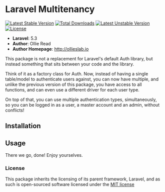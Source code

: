 # Laravel Multitenancy #

[![Latest Stable Version](https://poser.pugx.org/ollieslab/multitenancy/v/stable.png)](https://packagist.org/packages/ollieslab/multitenancy) [![Total Downloads](https://poser.pugx.org/ollieslab/multitenancy/downloads.png)](https://packagist.org/packages/ollieslab/multitenancy) [![Latest Unstable Version](https://poser.pugx.org/ollieslab/multitenancy/v/unstable.png)](https://packagist.org/packages/ollieslab/multitenancy) [![License](https://poser.pugx.org/ollieslab/multitenancy/license.png)](https://packagist.org/packages/ollieslab/multitenancy)


- **Laravel**: 5.3
- **Author**: Ollie Read 
- **Author Homepage**: http://ollieslab.io

This package is not a replacement for Laravel's default Auth library, but instead something
that sits between your code and the library.

Think of it as a factory class for Auth. Now, instead of having a single table/model to
authenticate users against, you can now have multiple, and unlike the previous version of
this package, you have access to all functions, and can even use a different driver 
for each user type.

On top of that, you can use multiple authentication types, simultaneously, so you can be logged
in as a user, a master account and an admin, without conflicts!


## Installation ##



## Usage ##



There we go, done! Enjoy yourselves.


### License

This package inherits the licensing of its parent framework, Laravel, and as such is open-sourced 
software licensed under the [MIT license](http://opensource.org/licenses/MIT)